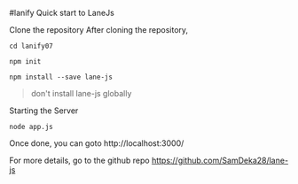 #lanify
Quick start to LaneJs

Clone the repository After cloning the repository,

```
cd lanify07

npm init

npm install --save lane-js
```
> don't install lane-js globally

Starting the Server
```
node app.js
```

Once done, you can goto http://localhost:3000/

For more details, go to the github repo https://github.com/SamDeka28/lane-js
